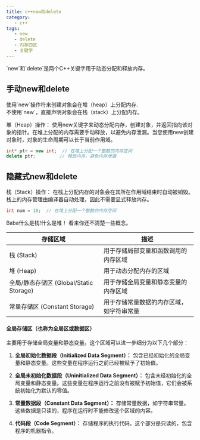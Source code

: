 ```yaml
---
title: c++new和delete
category:
   - c++
tags:
   - new
   - delete
   - 内存四区
   - 关键字
---
```

<ChatMessage avatar="../../../assets/emoji/dsyj.png" :avatarWidth="40">
`new`和`delete`是两个C++关键字用于动态分配和释放内存。
</ChatMessage>

## 手动new和delete

<ChatMessage avatar="../../../assets/emoji/blzt.png" :avatarWidth="40">
使用`new`操作符来创建对象会在堆（heap）上分配内存.<br>不使用`new`，直接声明对象会在栈（stack）上分配内存。
</ChatMessage>


 堆（Heap）操作： 使用new关键字来动态分配内存，创建对象，并返回指向该对象的指针。在堆上分配的内存需要手动释放，以避免内存泄漏。当您使用new创建对象时，对象的生命周期可以长于当前作用域。

```cpp
int* ptr = new int;  // 在堆上分配一个整数的内存空间
delete ptr;         // 释放内存，避免内存泄漏
```

## 隐藏式new和delete

栈（Stack）操作： 在栈上分配内存的对象会在其所在作用域结束时自动被销毁。栈上的内存管理由编译器自动处理，因此不需要显式释放内存。

```cpp
int num = 10;  // 在堆上分配一个整数的内存空间
```

<ChatMessage avatar="../../../assets/emoji/hh.png" :avatarWidth="40">
Baba什么是栈!什么是堆！
</ChatMessage>

<ChatMessage avatar="../../../assets/emoji/bqb (2).png" :avatarWidth="40" alignLeft>
看来你还不清楚一些概念。
</ChatMessage>

| 存储区域                             | 描述                   |
|----------------------------------|----------------------|
| 栈 (Stack)                        | 用于存储局部变量和函数调用的内存区域   |
| 堆 (Heap)                         | 用于动态分配内存的区域          |
| 全局/静态存储区 (Global/Static Storage) | 用于存储全局变量和静态变量的内存区域   |
| 常量存储区 (Constant Storage)         | 用于存储常量数据的内存区域，如字符串常量 |


#### 全局存储区（也称为全局区或数据区）

<ChatMessage avatar="../../../assets/emoji/dsyj.png" :avatarWidth="40" alignLeft>
主要用于存储全局变量和静态变量。这个区域可以进一步细分为以下几个部分：
</ChatMessage>

1. **全局初始化数据段（Initialized Data Segment）：** 包含已经初始化的全局变量和静态变量。这些变量在程序运行之前已经被赋予了初始值。

2. **全局未初始化数据段（Uninitialized Data Segment）：** 包含未经初始化的全局变量和静态变量。这些变量在程序运行之前没有被赋予初始值，它们会被系统初始化为默认的零值。

3. **常量数据段（Constant Data Segment）：** 存储常量数据，如字符串常量。这些数据是只读的，程序在运行时不能修改这个区域的内容。

4. **代码段（Code Segment）：** 存储程序的执行代码。这个部分是只读的，包含程序的机器指令。



